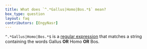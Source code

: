```yaml
---
title: What does `^.*Gallus|Homo|Bos.*$` mean?
box_type: question
layout: faq
contributors: [EngyNasr]
---
```


`^.*Gallus|Homo|Bos.*$` is a [regular expression](https://www.regular-expressions.info/) that matches a string containing the words Gallus **OR** Homo **OR** Bos. 


